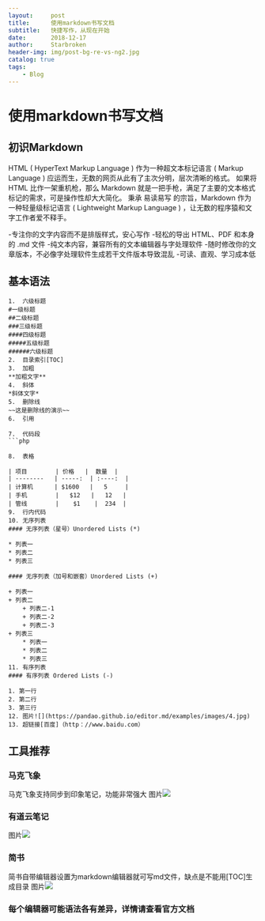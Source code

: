 ```yaml
---
layout:     post
title:      使用markdown书写文档
subtitle:   快捷写作，从现在开始
date:       2018-12-17
author:     Starbroken
header-img: img/post-bg-re-vs-ng2.jpg
catalog: true
tags:
    - Blog
---
```



# 使用markdown书写文档
## 初识Markdown
HTML ( HyperText Markup Language ) 作为一种超文本标记语言 ( Markup Language ) 应运而生，无数的网页从此有了主次分明，层次清晰的格式。
如果将 HTML 比作一架重机枪，那么 Markdown 就是一把手枪，满足了主要的文本格式标记的需求，可是操作性却大大简化。
秉承 易读易写 的宗旨，Markdown 作为一种轻量级标记语言 ( Lightweight Markup Language ) ，让无数的程序猿和文字工作者爱不释手。

-专注你的文字内容而不是排版样式，安心写作
-轻松的导出 HTML、PDF 和本身的 .md 文件
-纯文本内容，兼容所有的文本编辑器与字处理软件
-随时修改你的文章版本，不必像字处理软件生成若干文件版本导致混乱
-可读、直观、学习成本低
## 基本语法
```
1.	六级标题
#一级标题
##二级标题
###三级标题
####四级标题
#####五级标题
######六级标题
2.	目录索引[TOC]
3.	加粗
**加粗文字**
4.	斜体
*斜体文字*
5.	删除线
~~这是删除线的演示~~
6.	引用

7.	代码段
```php
```
```
8.	表格

| 项目        | 价格   |  数量  |
| --------   | -----:  | :----:  |
| 计算机      | $1600   |   5     |
| 手机        |   $12   |   12   |
| 管线        |    $1    |  234  |
9.	行内代码
10.	无序列表
#### 无序列表（星号）Unordered Lists (*)

* 列表一
* 列表二
* 列表三

#### 无序列表（加号和嵌套）Unordered Lists (+)
                
+ 列表一
+ 列表二
    + 列表二-1
    + 列表二-2
    + 列表二-3
+ 列表三
    * 列表一
    * 列表二
    * 列表三
11.	有序列表
#### 有序列表 Ordered Lists (-)
                
1. 第一行
2. 第二行
3. 第三行
12.	图片![](https://pandao.github.io/editor.md/examples/images/4.jpg)
13.	超链接[百度]（http：//www.baidu.com）
```
## 工具推荐
### 马克飞象
马克飞象支持同步到印象笔记，功能非常强大
图片![](http://m.qpic.cn/psb?/V12e6XW42o3RKq/mNogiEkFG5UUz8Rs4mWFoPjHYVfOniFJ1Md1XY0a3.s!/b/dEcBAAAAAAAA&bo=QQWAAkIHdAMDCdg!&rf=viewer_4)
### 有道云笔记
图片![](http://m.qpic.cn/psb?/V12e6XW42o3RKq/tjmmuiJfhd8arpEw9HgVkp2fYhy42oh9bcYkomot78k!/b/dL4AAAAAAAAA&bo=DgV9Aw4FfQMDKQw!&rf=viewer_4)
### 简书
简书自带编辑器设置为markdown编辑器就可写md文件，缺点是不能用[TOC]生成目录
图片![](http://m.qpic.cn/psb?/V12e6XW42o3RKq/bd.EKa7A.DweFiqROxOV3qMzZKKcySU9U*FQZBjdyUU!/b/dLYAAAAAAAAA&bo=JQWAAj4HhQMDGSE!&rf=viewer_4)
### 每个编辑器可能语法各有差异，详情请查看官方文档
